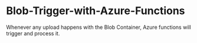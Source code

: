 # Blob-Trigger-with-Azure-Functions
Whenever any  upload happens with the Blob Container, Azure functions will trigger and process it.
